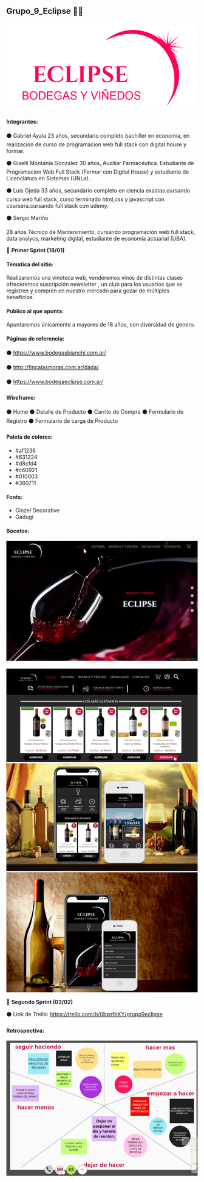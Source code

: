 ## Grupo_9_Eclipse 🍷🍷

![Alt text](https://github.com/spmarino/grupo_9_eclipse/blob/master/Sprint%201/Logo/logo2.png?raw=true)


#### **Integrantes:** 

⚫ Gabriel Ayala
    23 años, secundario completo bachiller en economia, en realizacion de curso de programacion web full stack con digital house y formar.
    
⚫ Giselli Montania Gonzalez
30 años, Auxiliar Farmacéutica. Estudiante de Programacion Web Full Stack (Formar con Digital House) y estudiante de Licenciatura en Sistemas (UNLa).  

⚫ Luis Ojeda
33 años, secundario completo en ciencia exastas.cursando curso web full stack, curso terminado html,css y javascript con coursera.cursando full stack con udemy. 

⚫ Sergio Mariño

28 años Técnico de Mantenimiento, cursando programación web full stack, data analycs, marketing digital, estudiante de economía actuarial (UBA).

📌 **Primer Sprint (18/01)**


#### **Tematica del sitio:**

Realizaremos una vinoteca web, venderemos vinos de distintas clases ofreceremos suscripción newsletter , un club para los usuarios que se registren y compren en nuestro mercado para gozar de múltiples beneficios.

#### **Publico al que apunta:**

Apuntaremos únicamente a mayores de 18 años, con diversidad de genero.


#### **Páginas de referencia:**

⚫ https://www.bodegasbianchi.com.ar/

⚫ http://fincalasmoras.com.ar/dada/

⚫ https://www.bodegaeclipse.com.ar/

#### **Wireframe:**

⚫ Home
⚫ Detalle de Producto
⚫ Carrito de Compra
⚫ Formulario de Registro
⚫ Formulario de carga de Producto

#### **Paleta de colores:**

- #af1236
- #631224
- #d8cfd4
- #c60921
- #010003
- #360711

#### **Fonts:**
- Cinzel Decorative
- Gadugi

#### **Bocetos:**

![Alt text](https://github.com/spmarino/grupo_9_eclipse/blob/master/Sprint%201/Bocetos/443997.JPG?raw=true)
![Alt text](https://github.com/spmarino/grupo_9_eclipse/blob/master/Sprint%201/Bocetos/boceto%202.jpg?raw=true)
![Alt text](https://github.com/spmarino/grupo_9_eclipse/blob/master/Sprint%201/Bocetos/bochki-vinograd-shtopor-vino.jpg?raw=true)
![Alt text](https://github.com/spmarino/grupo_9_eclipse/blob/master/Sprint%201/Bocetos/wallpapertip_wine-wallpaper-hd_446799.jpg?raw=true)

📌 **Segundo Sprint (03/02)**

⚫ Link de Trello:  https://trello.com/b/0bxnfbXY/grupo9eclipse

#### **Retrospectiva:**

![Alt text](https://github.com/spmarino/grupo_9_eclipse/blob/master/Sprint%202/retro%20sprint%202.jpg)





    
